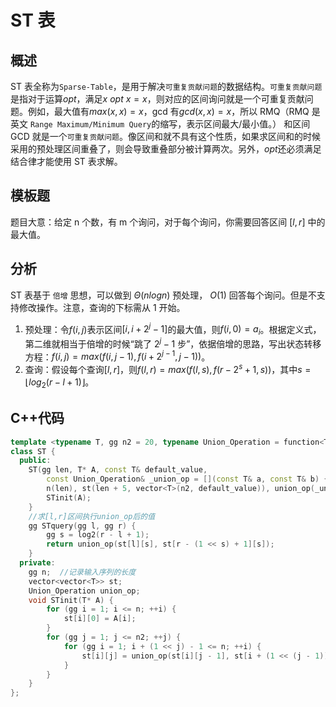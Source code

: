 # ST 表

## 概述

ST 表全称为`Sparse-Table`，是用于解决`可重复贡献问题`的数据结构。`可重复贡献问题`是指对于运算$opt$，满足$x\ opt\ x=x$，则对应的区间询问就是一个可重复贡献问题。例如，最大值有$max(x,x)=x$，gcd 有$gcd(x,x)=x$，所以 RMQ（RMQ 是英文 `Range Maximum/Minimum Query`的缩写，表示区间最大/最小值。） 和区间 GCD 就是一个`可重复贡献问题`。像区间和就不具有这个性质，如果求区间和的时候采用的预处理区间重叠了，则会导致重叠部分被计算两次。另外，$opt$还必须满足结合律才能使用 ST 表求解。

## 模板题

题目大意：给定 n 个数，有 m 个询问，对于每个询问，你需要回答区间 $[l,r]$ 中的最大值。

## 分析

ST 表基于 `倍增` 思想，可以做到 $\Theta (nlogn)$ 预处理， $O(1)$ 回答每个询问。但是不支持修改操作。注意，查询的下标需从 1 开始。

1. 预处理：令$f(i,j)$表示区间$[i,i+2^j-1]$的最大值，则$f(i,0)=a_i$。根据定义式，第二维就相当于倍增的时候“跳了 $2^j-1$ 步”，依据倍增的思路，写出状态转移方程：$f(i,j)=max(f(i,j-1),f(i+2^{j-1},j-1))$。
2. 查询：假设每个查询$[l,r]$，则$f(l,r)=max(f(l,s),f(r-2^s+1,s))$，其中$s=\lfloor log_2 (r-l+1) \rfloor$。

## C++代码

```cpp
template <typename T, gg n2 = 20, typename Union_Operation = function<T(T, T)>>
class ST {
  public:
    ST(gg len, T* A, const T& default_value,
        const Union_Operation& _union_op = [](const T& a, const T& b) { return max(a, b); }) :
        n(len), st(len + 5, vector<T>(n2, default_value)), union_op(_union_op) {
        STinit(A);
    }
    //求[l,r]区间执行union_op后的值
    gg STquery(gg l, gg r) {
        gg s = log2(r - l + 1);
        return union_op(st[l][s], st[r - (1 << s) + 1][s]);
    }
  private:
    gg n;  //记录输入序列的长度
    vector<vector<T>> st;
    Union_Operation union_op;
    void STinit(T* A) {
        for (gg i = 1; i <= n; ++i) {
            st[i][0] = A[i];
        }
        for (gg j = 1; j <= n2; ++j) {
            for (gg i = 1; i + (1 << j) - 1 <= n; ++i) {
                st[i][j] = union_op(st[i][j - 1], st[i + (1 << (j - 1))][j - 1]);
            }
        }
    }
};
```
